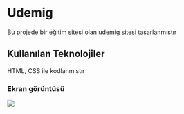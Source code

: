  <h1>Udemig</h1>

 Bu projede bir eğitim sitesi olan udemig sitesi tasarlanmıstır

  <h2>Kullanılan Teknolojiler </h2>

  HTML, CSS ile kodlanmıstır

   <h3>Ekran görüntüsü </h3>

   ![](udemig-m.gif)
